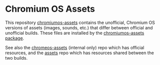 # Chromium OS Assets

This repository [chromiumos-assets] contains the unofficial, Chromium OS
versions of assets (images, sounds, etc.) that differ between official and
unofficial builds. These files are installed by the [chromiumos-assets package].

See also the [chromeos-assets] (internal only) repo which has official
resources, and the [assets] repo which has resources shared between the two
builds.

[assets]: https://chromium.googlesource.com/chromiumos/platform/assets
[common-assets package]: https://chromium.googlesource.com/chromiumos/overlays/chromiumos-overlay/+/master/chromeos-base/common-assets/
[chromiumos-assets]: https://chromium.googlesource.com/chromiumos/platform/chromiumos-assets
[chromiumos-assets package]: https://chromium.googlesource.com/chromiumos/overlays/chromiumos-overlay/+/master/chromeos-base/chromiumos-assets/
[chromeos-assets]: https://chrome-internal.googlesource.com/chromeos/chromeos-assets
[chromeos-assets package]: https://chrome-internal.googlesource.com/chromeos/overlays/chromeos-overlay/+/master/chromeos-base/chromeos-assets/
